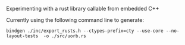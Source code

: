 

Experimenting with a rust library callable from embedded C++


Currently using the following command line to generate:
```
bindgen ./inc/export_rusts.h --ctypes-prefix=cty --use-core --no-layout-tests  -o ./src/uorb.rs

```
